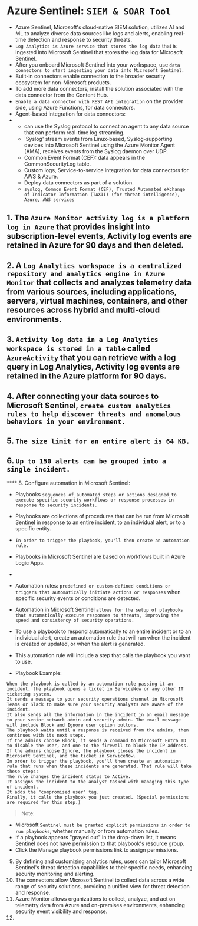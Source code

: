 # Azure Sentinel: `SIEM & SOAR Tool`
- Azure Sentinel, Microsoft's cloud-native SIEM solution, utilizes AI and ML to analyze diverse data sources like logs and alerts, enabling real-time detection and response to security threats.
- `Log Analytics is Azure service that stores the log data` that is ingested into Microsoft Sentinel that stores the log data for Microsoft Sentinel.
- After you onboard Microsoft Sentinel into your workspace, use `data connectors to start ingesting your data into Microsoft Sentinel.`
- Built-in connectors enable connection to the broader security ecosystem for non-Microsoft products.
- To add more data connectors, install the solution associated with the data connector from the Content Hub.
- `Enable a data connector with REST API integration` on the provider side, using Azure Functions, for data connectors.
- Agent-based integration for data connectors:
- - can use the Syslog protocol to connect an agent to any data source that can perform real-time log streaming.
  - 'Syslog' stream events from Linux-based, Syslog-supporting devices into Microsoft Sentinel using the Azure Monitor Agent (AMA), receives events from the Syslog daemon over UDP.
  - Common Event Format (CEF): data appears in the CommonSecurityLog table.
  - Custom logs, Service-to-service integration for data connectors for AWS & Azure.
  - Deploy data connectors as part of a solution.
  - `syslog, Common Event Format (CEF), Trusted Automated eXchange of Indicator Information (TAXII) (for threat intelligence), Azure, AWS services`


## 1. The `Azure Monitor activity log is a platform log in Azure` that provides insight into subscription-level events, Activity log events are retained in Azure for 90 days and then deleted.

## 2. A `Log Analytics workspace is a centralized repository and analytics engine in Azure Monitor` that collects and analyzes telemetry data from various sources, including applications, servers, virtual machines, containers, and other resources across hybrid and multi-cloud environments.
## 3. `Activity log data in a Log Analytics workspace is stored in a table` called `AzureActivity` that you can retrieve with a log query in Log Analytics, Activity log events are retained in the Azure platform for 90 days.

## 4. After connecting your data sources to Microsoft Sentinel, `create custom analytics rules to help discover threats and anomalous behaviors in your environment.`

## 5. `The size limit for an entire alert is 64 KB.`
## 6. `Up to 150 alerts can be grouped into a single incident.`
 
**** 8. Configure automation in Microsoft Sentinel:
- Playbooks `sequences of automated steps or actions designed to execute specific security workflows or response processes in response to security incidents.`
- Playbooks are collections of procedures that can be run from Microsoft Sentinel in response to an entire incident, to an individual alert, or to a specific entity.
- `In order to trigger the playbook, you'll then create an automation rule.`
- Playbooks in Microsoft Sentinel are based on workflows built in Azure Logic Apps.
- 
- Automation rules: `predefined or custom-defined conditions or triggers that automatically initiate actions or responses` when specific security events or conditions are detected.
- Automation in Microsoft Sentinel `allows for the setup of playbooks that automatically execute responses to threats, improving the speed and consistency of security operations.`
- To use a playbook to respond automatically to an entire incident or to an individual alert, create an automation rule that will run when the incident is created or updated, or when the alert is generated.
- This automation rule will include a step that calls the playbook you want to use.

- Playbook Example:
```
When the playbook is called by an automation rule passing it an incident, the playbook opens a ticket in ServiceNow or any other IT ticketing system.
It sends a message to your security operations channel in Microsoft Teams or Slack to make sure your security analysts are aware of the incident.
It also sends all the information in the incident in an email message to your senior network admin and security admin. The email message will include Block and Ignore user option buttons.
The playbook waits until a response is received from the admins, then continues with its next steps.
If the admins choose Block, it sends a command to Microsoft Entra ID to disable the user, and one to the firewall to block the IP address.
If the admins choose Ignore, the playbook closes the incident in Microsoft Sentinel, and the ticket in ServiceNow.
In order to trigger the playbook, you'll then create an automation rule that runs when these incidents are generated. That rule will take these steps:
The rule changes the incident status to Active.
It assigns the incident to the analyst tasked with managing this type of incident.
It adds the "compromised user" tag.
Finally, it calls the playbook you just created. (Special permissions are required for this step.)
```

> Note:
- Microsoft `Sentinel must be granted explicit permissions in order to run playbooks`, whether manually or from automation rules. 
- If a playbook appears "grayed out" in the drop-down list, it means Sentinel does not have permission to that playbook's resource group.
- Click the Manage playbook permissions link to assign permissions.

9. By defining and customizing analytics rules, users can tailor Microsoft Sentinel's threat detection capabilities to their specific needs, enhancing security monitoring and alerting.
10. The connectors allow Microsoft Sentinel to collect data across a wide range of security solutions, providing a unified view for threat detection and response.
11. Azure Monitor allows organizations to collect, analyze, and act on telemetry data from Azure and on-premises environments, enhancing security event visibility and response.
12. 


